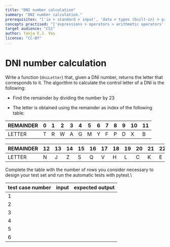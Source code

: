 ```yaml
---
title: "DNI number calculation"
summary: "DNI number calculation."
prerequisites: "['io > standard > input', 'data > types (built-in) > primitive > numeric', 'imperative programming > variables']"
concepts practised: "['expressions > operators > arithmetic operators', 'control flow > loops']"
target audience: "CS1"
author: Tanja E.J. Vos
license: "CC-BY"
...
```


# DNI number calculation

Write a function (`dniLetter`) that, given a DNI number, returns the letter that corresponds to it. The algorithm to calculate the control letter of a DNI is the following:

-   Find the remainder by dividing the number by 23

-   The letter is obtained using the remainder as index of the following table:

REMAINDER  | 0  | 1  | 2  | 3  | 4 |  5 |  6 |  7 |  8 |  9 |  10  | 11
-----------| ---| ---| ---| ---| ---| ---| ---| ---| ---| --- |---- |----
LETTER   |  T |  R  | W  | A |  G |  M |  Y |  F  | P |  D  | X  |  B

REMAINDER |  12 |  13 |  14 |  15  | 16  | 17  | 18 |  19 |  20  | 21 |  22
-----------| ----| ----| ----| ----| ----| ----| ----| ---- |----|----| ----
LETTER   |  N  |  J  |  Z   | S  |  Q  |  V  |  H   | L  |  C  |  K  |  E

Complete the table with the number of rows you consider necessary to design your test set and run the automatic tests with pytest.\

**test case number**  |**input** |  **expected output**
------------------ |------- |-----------------
1                 |      |  
2                 ||         
3                 ||         
4                  ||        
5                 ||         
6                 ||   


